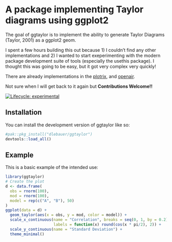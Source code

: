 
<!-- README.md is generated from README.Rmd. Please edit that file -->

# A package implementing Taylor diagrams using ggplot2

The goal of ggtaylor is to implement the ability to generate Taylor
Diagrams (Taylor, 2001) as a ggplot2 geom.

I spent a few hours building this out because 1) I couldn’t find any
other implementations and 2) I wanted to start exeperimenting with the
modern package development suite of tools (especially the usethis
package). I thought this was going to be easy, but it got very complex
very quickly!

There are already implementations in the
[plotrix](https://rdrr.io/cran/plotrix/man/taylor.diagram.html), and
[openair](https://davidcarslaw.github.io/openair/reference/TaylorDiagram.html).

Not sure when I will get back to it again but **Contributions
Welcome!!**

<!-- badges: start -->

[![Lifecycle:
experimental](https://img.shields.io/badge/lifecycle-experimental-orange.svg)](https://lifecycle.r-lib.org/articles/stages.html#experimental)
<!-- badges: end -->

## Installation

You can install the development version of ggtaylor like so:

``` r
#pak::pkg_install("dlebauer/ggtaylor")
devtools::load_all()
```

## Example

This is a basic example of the intended use:

``` r
library(ggtaylor)
# Create the plot
d <- data.frame(
  obs = rnorm(100),
  mod = rnorm(100),
  model = rep(c("A", "B"), 50)
)
ggplot(data = d) +
  geom_taylor(aes(x = obs, y = mod, color = model)) +
  scale_x_continuous(name = "Correlation", breaks = seq(0, 1, by = 0.2),
                     labels = function(x) round(cos(x * pi/2), 2)) +
  scale_y_continuous(name = "Standard Deviation") +
  theme_minimal()
```
